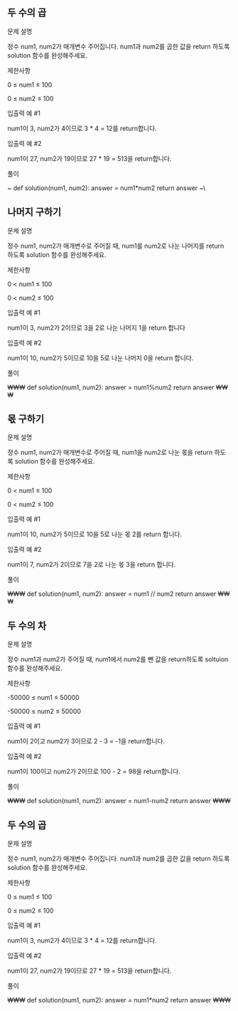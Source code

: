 
## 두 수의 곱


문제 설명

정수 num1, num2가 매개변수 주어집니다. num1과 num2를 곱한 값을 return 하도록 solution 함수를 완성해주세요.


제한사항

0 ≤ num1 ≤ 100

0 ≤ num2 ≤ 100


입출력 예 #1

num1이 3, num2가 4이므로 3 * 4 = 12를 return합니다.

입출력 예 #2

num1이 27, num2가 19이므로 27 * 19 = 513을 return합니다.


풀이

\~
def solution(num1, num2):
    answer = num1*num2
    return answer
~\




## 나머지 구하기


문제 설명

정수 num1, num2가 매개변수로 주어질 때, num1를 num2로 나눈 나머지를 return 하도록 solution 함수를 완성해주세요.


제한사항

0 < num1 ≤ 100

0 < num2 ≤ 100



입출력 예 #1

num1이 3, num2가 2이므로 3을 2로 나눈 나머지 1을 return 합니다

입출력 예 #2

num1이 10, num2가 5이므로 10을 5로 나눈 나머지 0을 return 합니다.


풀이

₩₩₩
def solution(num1, num2):
    answer = num1%num2
    return answer
₩₩₩



## 몫 구하기


문제 설명

정수 num1, num2가 매개변수로 주어질 때, num1을 num2로 나눈 몫을 return 하도록 solution 함수를 완성해주세요.


제한사항

0 < num1 ≤ 100

0 < num2 ≤ 100


입출력 예 #1

num1이 10, num2가 5이므로 10을 5로 나눈 몫 2를 return 합니다.

입출력 예 #2

num1이 7, num2가 2이므로 7을 2로 나눈 몫 3을 return 합니다.


풀이


₩₩₩
def solution(num1, num2):
    answer = num1 // num2
    return answer
₩₩₩



## 두 수의 차


문제 설명

정수 num1과 num2가 주어질 때, num1에서 num2를 뺀 값을 return하도록 soltuion 함수를 완성해주세요.


제한사항

-50000 ≤ num1 ≤ 50000

-50000 ≤ num2 ≤ 50000


입출력 예 #1

num1이 2이고 num2가 3이므로 2 - 3 = -1을 return합니다.

입출력 예 #2

num1이 100이고 num2가 2이므로 100 - 2 = 98을 return합니다.


풀이

₩₩₩
def solution(num1, num2):
    answer = num1-num2
    return answer
₩₩₩



## 두 수의 곱


문제 설명

정수 num1, num2가 매개변수 주어집니다. num1과 num2를 곱한 값을 return 하도록 solution 함수를 완성해주세요.


제한사항

0 ≤ num1 ≤ 100

0 ≤ num2 ≤ 100


입출력 예 #1

num1이 3, num2가 4이므로 3 * 4 = 12를 return합니다.

입출력 예 #2

num1이 27, num2가 19이므로 27 * 19 = 513을 return합니다.



풀이

₩₩₩
def solution(num1, num2):
    answer = num1*num2
    return answer
₩₩₩
